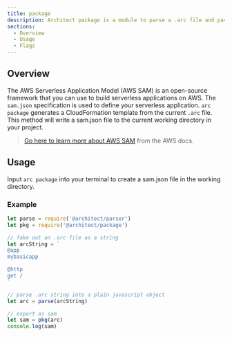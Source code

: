 ```yaml
---
title: package
description: Architect package is a module to parse a .arc file and packages it into a CloudFormation template
sections:
  - Overview
  - Usage
  - Flags
---
```


## Overview

The AWS Serverless Application Model (AWS SAM) is an open-source framework that you can use to build serverless applications on AWS. The `sam.json` specification is used to define your serverless application. `arc package` generates a CloudFormation template from the current `.arc` file. This method will write a sam.json file to the current working directory in your project.

> [Go here to learn more about AWS SAM](https://docs.aws.amazon.com/serverless-application-model/latest/developerguide/what-is-sam.html) from the AWS docs.

## Usage

Input `arc package` into your terminal to create a sam.json file in the working directory.

### Example
```js
let parse = require('@architect/parser')
let pkg = require('@architect/package')

// fake out an .arc file as a string
let arcString = `
@app
mybasicapp

@http
get /
`

// parse .arc string into a plain javascript object
let arc = parse(arcString)

// export as sam
let sam = pkg(arc)
console.log(sam)
```

